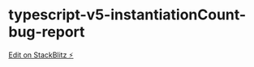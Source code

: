 # typescript-v5-instantiationCount-bug-report

[Edit on StackBlitz ⚡️](https://stackblitz.com/edit/typescript-bj5jjt)